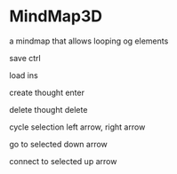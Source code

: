 # MindMap3D

a mindmap that allows looping og elements

save                  ctrl <filename>
  
load                  ins <filename>
  
create thought        <text> enter
  
delete thought        delete

cycle selection       left arrow, right arrow

go to selected        down arrow

connect to selected   up arrow
